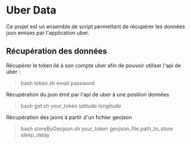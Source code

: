 # Uber Data

Ce projet est un ensemble de script permettant de récupérer les données json emises par l'application uber.

## Récupération des données

Récupérer le token lié à son compte uber afin de pouvoir utiliser l'api de uber : 

> bash token.sh email password 

Récupération du json émit par l'api de uber à une position données

> bash get.sh your_token latitude longitude

Récupération des jsons à partir d'un fichier geojson

> bash storeByGeojson.sh your_token geojson_file path_to_store sleep_delay
